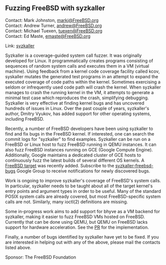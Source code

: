 ## Fuzzing FreeBSD with syzkaller

Contact: Mark Johnston, <markj@FreeBSD.org>  
Contact: Andrew Turner, <andrew@FreeBSD.org>  
Contact: Michael Tuexen, <tuexen@FreeBSD.org>  
Contact: Ed Maste, <emaste@FreeBSD.org>  

Link:	 [syzkaller](https://github.com/google/syzkaller)  

Syzkaller is a coverage-guided system call fuzzer.  It was originally
developed for Linux.  It programmatically creates programs consisting
of sequences of random system calls and executes them in a VM
(virtual machine).  Using feedback from a kernel code coverage
facility called kcov, syskaller mutates the generated test programs
in an attempt to expand the executed coverage of code paths within
the kernel.  Sometimes exercising a seldom or infrequently used
code path will crash the kernel. When syzkaller manages to crash
the running kernel in the VM, it attempts to generate a minimal
test case which reproduces the crash, simplifying debugging.
Syzkaller is very effective at finding kernel bugs and has uncovered
hundreds of issues in Linux.  Over the past couple of years,
syzkaller's author, Dmitry Vyukov, has added support for other
operating systems, including FreeBSD.

Recently, a number of FreeBSD developers have been using syzkaller
to find and fix bugs in the FreeBSD kernel.  If interested, one can
search the commit logs for "syzkaller" to find examples.  Syzkaller
can be run on a FreeBSD or Linux host to fuzz FreeBSD running in
QEMU instances.  It can also fuzz FreeBSD instances running on GCE
(Google Compute Engine).  Additionally, Google maintains a dedicated
cluster of GCE hosts to continuously fuzz the latest builds of
several different OS kernels.  A [FreeBSD
target](https://syzkaller.appspot.com/freebsd) was recently added.
Subscribe to the
[syzkaller-freebsd-bugs](https://groups.google.com/forum/#!forum/syzkaller-freebsd-bugs)
Google Group to receive notifications for newly discovered bugs.

Work is ongoing to improve syzkaller's coverage of FreeBSD's system
calls.  In particular, syzkaller needs to be taught about all of
the target kernel's entry points and argument types in order to be
useful.  Many of the standard POSIX system calls are already covered,
but most FreeBSD-specific system calls are not.  Similarly, many
ioctl(2) definitions are missing.

Some in-progress work aims to add support for bhyve as a VM backend
for syzkaller, making it easier to fuzz FreeBSD VMs hosted on
FreeBSD.  Currently that can be done using QEMU, but QEMU on FreeBSD
lacks support for hardware acceleration.  See the
[PR](https://github.com/google/syzkaller/pull/1150) for the
implementation.

Finally, a number of bugs identified by syzkaller have yet to be
fixed.  If you are interested in helping out with any of the above,
please mail the contacts listed above.

Sponsor: The FreeBSD Foundation
